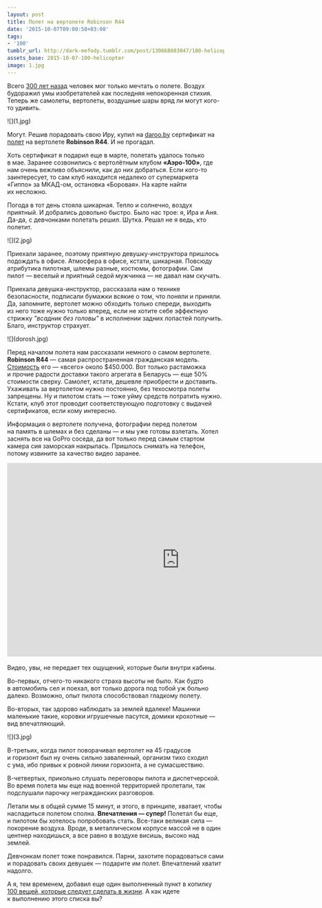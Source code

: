 ```yaml
---
layout: post
title: Полет на вертолете Robinson R44
date: '2015-10-07T09:00:50+03:00'
tags:
- '100'
tumblr_url: http://dark-mefody.tumblr.com/post/130668603047/100-helicopter
assets_base: 2015-10-07-100-helicopter
image: 1.jpg
---
```

Всего [300 лет назад](https://ru.wikipedia.org/wiki/%D0%9C%D0%BE%D0%BD%D0%B3%D0%BE%D0%BB%D1%8C%D1%84%D1%8C%D0%B5%D1%80) человек мог только мечтать о полете. Воздух будоражил умы изобретателей как последняя непокоренная стихия. Теперь же самолеты, вертолеты, воздушные шары вряд ли могут кого-то удивить.

<p class="block-full-width" markdown="1">![](1.jpg)</p>

Могут. Решив порадовать свою Иру, купил на [daroo.by](http://daroo.by) сертификат на [полет](http://daroo.by/polet-na-vertolete-robinson-r44.html) на вертолете **Robinson R44**. И не прогадал.
<!--more-->

Хоть сертификат я подарил еще в марте, полетать удалось только в мае. Заранее созвонились с вертолётным клубом **«Аэро-100»**, где нам очень вежливо объяснили, как до них добраться. Если кого-то заинтересует, то сам клуб находится недалеко от супермаркета «Гиппо» за МКАД-ом, остановка «Боровая». На карте найти их несложно.

Погода в тот день стояла шикарная. Тепло и солнечно, воздух приятный. И добрались довольно быстро. Было нас трое: я, Ира и Аня. Да-да, с девчонками полетать решил. Шутка. Решал не я ведь, кто полетит.

<p class="block-full-width" markdown="1">![](2.jpg)</p>

Приехали заранее, поэтому приятную девушку-инструктора пришлось подождать в офисе. Атмосфера в офисе, кстати, шикарная. Повсюду атрибутика пилотная, шлемы разные, костюмы, фотографии. Сам пилот — веселый и приятный седой мужчинка — не давал нам скучать.

Приехала девушка-инструктор, рассказала нам о технике безопасности, подписали бумажки всякие о том, что поняли и приняли. Да, запомните, вертолет можно обходить только спереди, выходить из него тоже нужно только вперед, если не хотите себе эффектную стрижку _"всадник без головы"_ в исполнении задних лопастей получить. Благо, инструктор страхует.

<p class="block-full-width" markdown="1">![](dorosh.jpg)</p>

Перед началом полета нам рассказали немного о самом вертолете. **Robinson R44** — самая распространенная гражданская модель. [Стоимость](http://avia-100.by/services/sell/) его — «всего» около $450.000\. Вот только растаможка и прочие радости доставки такого агрегата в Беларусь — еще 50% стоимости сверху. Самолет, кстати, дешевле приобрести и доставить. Ухаживать за вертолетом нужно постоянно, без техосмотра полеты запрещены. Ну и пилотом стать — тоже уйму средств потратить нужно. Кстати, клуб этот проводит соответствующую подготовку с выдачей сертификатов, если кому интересно.

Информация о вертолете получена, фотографии перед полетом на память в шлемах и без сделаны — и мы уже готовы взлетать. Хотел заснять все на GoPro соседа, да вот только перед самым стартом камера сия заморская накрылась. Пришлось снимать на телефон, потому извините за качество видео заранее.

<p class="block-full-width with-iframe"><iframe width="800" height="450" id="youtube_iframe" src="https://www.youtube.com/embed/roSOiZiWiio?feature=oembed&amp;enablejsapi=1&amp;origin=https://safe.txmblr.com&amp;wmode=opaque" allowfullscreen frameborder="0"></iframe></p>

Видео, увы, не передает тех ощущений, которые были внутри кабины.

Во-первых, отчего-то никакого страха высоты не было. Как будто в автомобиль сел и поехал, вот только дорога под тобой уж больно далеко. Возможно, опыт пилота способствовал гладкому полету.

Во-вторых, так здорово наблюдать за землей вдалеке! Машинки маленькие такие, коровки игрушечные пасутся, домики крохотные — вид впечатляющий.

<p class="block-full-width" markdown="1">![](3.jpg)</p>

В-третьих, когда пилот поворачивал вертолет на 45 градусов и горизонт был ну очень сильно заваленный, организм тихо сходил с ума, ибо привык к ровной линии горизонта, а не сумасшествию.

В-четвертых, прикольно слушать переговоры пилота и диспетчерской. Во время полета мы еще над военной территорией пролетали, так подслушали парочку негражданских разговоров.

Летали мы в общей сумме 15 минут, и этого, в принципе, хватает, чтобы насладиться полетом сполна. **Впечатления — супер!** Полетал бы еще, и пилотом бы хотелось попробовать стать. Все-таки великая сила — покорение воздуха. Вроде, в металлическом корпусе массой не в один центнер находишься, а все равно в воздухе висишь, высоко над землей.

Девчонкам полет тоже понравился. Парни, захотите порадоваться сами и порадовать своих девушек — подарите им полет. Впечатлений хватит надолго.

А я, тем временем, добавил еще один выполненный пункт в копилку [100 вещей, которые следует сделать в жизни](http://dark-mefody.tumblr.com/100vkssvzh). А как идете к выполнению этого списка вы?
